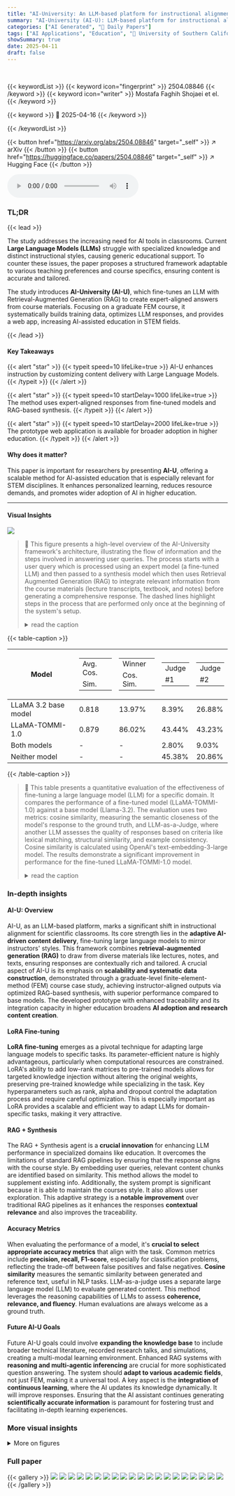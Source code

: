 ```yaml
---
title: "AI-University: An LLM-based platform for instructional alignment to scientific classrooms"
summary: "AI-University (AI-U): LLM-based platform for instructional alignment to scientific classrooms"
categories: ["AI Generated", "🤗 Daily Papers"]
tags: ["AI Applications", "Education", "🏢 University of Southern California",]
showSummary: true
date: 2025-04-11
draft: false
---
```


<br>

{{< keywordList >}}
{{< keyword icon="fingerprint" >}} 2504.08846 {{< /keyword >}}
{{< keyword icon="writer" >}} Mostafa Faghih Shojaei et el. {{< /keyword >}}
 
{{< keyword >}} 🤗 2025-04-16 {{< /keyword >}}
 
{{< /keywordList >}}

{{< button href="https://arxiv.org/abs/2504.08846" target="_self" >}}
↗ arXiv
{{< /button >}}
{{< button href="https://huggingface.co/papers/2504.08846" target="_self" >}}
↗ Hugging Face
{{< /button >}}



<audio controls>
    <source src="https://ai-paper-reviewer.com/2504.08846/podcast.wav" type="audio/wav">
    Your browser does not support the audio element.
</audio>


### TL;DR


{{< lead >}}

The study addresses the increasing need for AI tools in classrooms. Current **Large Language Models (LLMs)** struggle with specialized knowledge and distinct instructional styles, causing generic educational support. To counter these issues, the paper proposes a structured framework adaptable to various teaching preferences and course specifics, ensuring content is accurate and tailored. 



The study introduces **AI-University (AI-U)**, which fine-tunes an LLM with Retrieval-Augmented Generation (RAG) to create expert-aligned answers from course materials. Focusing on a graduate FEM course, it systematically builds training data, optimizes LLM responses, and provides a web app, increasing AI-assisted education in STEM fields.

{{< /lead >}}


#### Key Takeaways

{{< alert "star" >}}
{{< typeit speed=10 lifeLike=true >}} AI-U enhances instruction by customizing content delivery with Large Language Models. {{< /typeit >}}
{{< /alert >}}

{{< alert "star" >}}
{{< typeit speed=10 startDelay=1000 lifeLike=true >}} The method uses expert-aligned responses from fine-tuned models and RAG-based synthesis. {{< /typeit >}}
{{< /alert >}}

{{< alert "star" >}}
{{< typeit speed=10 startDelay=2000 lifeLike=true >}} The prototype web application is available for broader adoption in higher education. {{< /typeit >}}
{{< /alert >}}

#### Why does it matter?
This paper is important for researchers by presenting **AI-U**, offering a scalable method for AI-assisted education that is especially relevant for STEM disciplines.  It enhances personalized learning, reduces resource demands, and promotes wider adoption of AI in higher education.

------
#### Visual Insights



![](https://arxiv.org/html/2504.08846/x1.png)

> 🔼 This figure presents a high-level overview of the AI-University framework's architecture, illustrating the flow of information and the steps involved in answering user queries.  The process starts with a user query which is processed using an expert model (a fine-tuned LLM) and then passed to a synthesis model which then uses Retrieval Augmented Generation (RAG) to integrate relevant information from the course materials (lecture transcripts, textbook, and notes) before generating a comprehensive response.  The dashed lines highlight steps in the process that are performed only once at the beginning of the system's setup.
> <details>
> <summary>read the caption</summary>
> Figure 1: Overview of the AI-University framework. Sections marked with a dashed line are performed once, at the beginning.
> </details>





{{< table-caption >}}
<table class="ltx_tabular ltx_centering ltx_guessed_headers ltx_align_middle" id="S4.T1.1">
<thead class="ltx_thead">
<tr class="ltx_tr" id="S4.T1.1.1.1">
<th class="ltx_td ltx_align_left ltx_th ltx_th_column ltx_border_t" id="S4.T1.1.1.1.1">Model</th>
<th class="ltx_td ltx_align_left ltx_th ltx_th_column ltx_border_t" id="S4.T1.1.1.1.2">
<table class="ltx_tabular ltx_align_middle" id="S4.T1.1.1.1.2.1">
<tr class="ltx_tr" id="S4.T1.1.1.1.2.1.1">
<td class="ltx_td ltx_nopad_r ltx_align_left" id="S4.T1.1.1.1.2.1.1.1">Avg. Cos.</td>
</tr>
<tr class="ltx_tr" id="S4.T1.1.1.1.2.1.2">
<td class="ltx_td ltx_nopad_r ltx_align_left" id="S4.T1.1.1.1.2.1.2.1">Sim.</td>
</tr>
</table>
</th>
<th class="ltx_td ltx_align_left ltx_th ltx_th_column ltx_border_t" id="S4.T1.1.1.1.3">
<table class="ltx_tabular ltx_align_middle" id="S4.T1.1.1.1.3.1">
<tr class="ltx_tr" id="S4.T1.1.1.1.3.1.1">
<td class="ltx_td ltx_nopad_r ltx_align_left" id="S4.T1.1.1.1.3.1.1.1">Winner</td>
</tr>
<tr class="ltx_tr" id="S4.T1.1.1.1.3.1.2">
<td class="ltx_td ltx_nopad_r ltx_align_left" id="S4.T1.1.1.1.3.1.2.1">Cos. Sim.</td>
</tr>
</table>
</th>
<th class="ltx_td ltx_align_left ltx_th ltx_th_column ltx_border_t" id="S4.T1.1.1.1.4">
<table class="ltx_tabular ltx_align_middle" id="S4.T1.1.1.1.4.1">
<tr class="ltx_tr" id="S4.T1.1.1.1.4.1.1">
<td class="ltx_td ltx_nopad_r ltx_align_left" id="S4.T1.1.1.1.4.1.1.1">Judge</td>
</tr>
<tr class="ltx_tr" id="S4.T1.1.1.1.4.1.2">
<td class="ltx_td ltx_nopad_r ltx_align_left" id="S4.T1.1.1.1.4.1.2.1">#1</td>
</tr>
</table>
</th>
<th class="ltx_td ltx_align_left ltx_th ltx_th_column ltx_border_t" id="S4.T1.1.1.1.5">
<table class="ltx_tabular ltx_align_middle" id="S4.T1.1.1.1.5.1">
<tr class="ltx_tr" id="S4.T1.1.1.1.5.1.1">
<td class="ltx_td ltx_nopad_r ltx_align_left" id="S4.T1.1.1.1.5.1.1.1">Judge</td>
</tr>
<tr class="ltx_tr" id="S4.T1.1.1.1.5.1.2">
<td class="ltx_td ltx_nopad_r ltx_align_left" id="S4.T1.1.1.1.5.1.2.1">#2</td>
</tr>
</table>
</th>
</tr>
</thead>
<tbody class="ltx_tbody">
<tr class="ltx_tr" id="S4.T1.1.2.1">
<td class="ltx_td ltx_align_left ltx_border_t" id="S4.T1.1.2.1.1">LLaMA 3.2 base model</td>
<td class="ltx_td ltx_align_left ltx_border_t" id="S4.T1.1.2.1.2">0.818</td>
<td class="ltx_td ltx_align_left ltx_border_t" id="S4.T1.1.2.1.3">13.97%</td>
<td class="ltx_td ltx_align_left ltx_border_t" id="S4.T1.1.2.1.4">8.39%</td>
<td class="ltx_td ltx_align_left ltx_border_t" id="S4.T1.1.2.1.5">26.88%</td>
</tr>
<tr class="ltx_tr" id="S4.T1.1.3.2">
<td class="ltx_td ltx_align_left" id="S4.T1.1.3.2.1">LLaMA-TOMMI-1.0</td>
<td class="ltx_td ltx_align_left" id="S4.T1.1.3.2.2">0.879</td>
<td class="ltx_td ltx_align_left" id="S4.T1.1.3.2.3">86.02%</td>
<td class="ltx_td ltx_align_left" id="S4.T1.1.3.2.4">43.44%</td>
<td class="ltx_td ltx_align_left" id="S4.T1.1.3.2.5">43.23%</td>
</tr>
<tr class="ltx_tr" id="S4.T1.1.4.3">
<td class="ltx_td ltx_align_left" id="S4.T1.1.4.3.1">Both models</td>
<td class="ltx_td ltx_align_center" id="S4.T1.1.4.3.2">-</td>
<td class="ltx_td ltx_align_center" id="S4.T1.1.4.3.3">-</td>
<td class="ltx_td ltx_align_left" id="S4.T1.1.4.3.4">2.80%</td>
<td class="ltx_td ltx_align_left" id="S4.T1.1.4.3.5">9.03%</td>
</tr>
<tr class="ltx_tr" id="S4.T1.1.5.4">
<td class="ltx_td ltx_align_left ltx_border_b" id="S4.T1.1.5.4.1">Neither model</td>
<td class="ltx_td ltx_align_center ltx_border_b" id="S4.T1.1.5.4.2">-</td>
<td class="ltx_td ltx_align_center ltx_border_b" id="S4.T1.1.5.4.3">-</td>
<td class="ltx_td ltx_align_left ltx_border_b" id="S4.T1.1.5.4.4">45.38%</td>
<td class="ltx_td ltx_align_left ltx_border_b" id="S4.T1.1.5.4.5">20.86%</td>
</tr>
</tbody>
</table>{{< /table-caption >}}

> 🔼 This table presents a quantitative evaluation of the effectiveness of fine-tuning a large language model (LLM) for a specific domain.  It compares the performance of a fine-tuned model (LLaMA-TOMMI-1.0) against a base model (Llama-3.2). The evaluation uses two metrics: cosine similarity, measuring the semantic closeness of the model's response to the ground truth, and LLM-as-a-Judge, where another LLM assesses the quality of responses based on criteria like lexical matching, structural similarity, and example consistency.  Cosine similarity is calculated using OpenAI's text-embedding-3-large model.  The results demonstrate a significant improvement in performance for the fine-tuned LLaMA-TOMMI-1.0 model.
> <details>
> <summary>read the caption</summary>
> Table 1: Fine-tuning effectiveness, as evaluated using cosine similarity and LLM-as-a-Judge. For cosine similarity, both the ground truth label and the model response are embedded using OpenAI’s best vector embedding model (text-embedding-3-large) and used to calculate the average cosine similarity across all results (“Avg. Cos. Sim.”). When choosing which answer is best aligned using cosine similarity (“Winner Cos. Sim.”), the results show an overwhelming preference for the LLaMA-TOMMI-1.0 model. Two prompts were provided for LLM-as-a-Judge rating, see A.8.
> </details>





### In-depth insights


#### AI-U: Overview
AI-U, as an LLM-based platform, marks a significant shift in instructional alignment for scientific classrooms. Its core strength lies in the **adaptive AI-driven content delivery**, fine-tuning large language models to mirror instructors' styles. This framework combines **retrieval-augmented generation (RAG)** to draw from diverse materials like lectures, notes, and texts, ensuring responses are contextually rich and tailored. A crucial aspect of AI-U is its emphasis on **scalability and systematic data construction**, demonstrated through a graduate-level finite-element-method (FEM) course case study, achieving instructor-aligned outputs via optimized RAG-based synthesis, with superior performance compared to base models. The developed prototype with enhanced traceability and its integration capacity in higher education broadens **AI adoption and research content creation**.

#### LoRA Fine-tuning
**LoRA fine-tuning** emerges as a pivotal technique for adapting large language models to specific tasks. Its parameter-efficient nature is highly advantageous, particularly when computational resources are constrained. LoRA's ability to add low-rank matrices to pre-trained models allows for targeted knowledge injection without altering the original weights, preserving pre-trained knowledge while specializing in the task. Key hyperparameters such as rank, alpha and dropout control the adaptation process and require careful optimization. This is especially important as LoRA provides a scalable and efficient way to adapt LLMs for domain-specific tasks, making it very attractive.

#### RAG + Synthesis
The RAG + Synthesis agent is a **crucial innovation** for enhancing LLM performance in specialized domains like education. It overcomes the limitations of standard RAG pipelines by ensuring that the response aligns with the course style. By embedding user queries, relevant content chunks are identified based on similarity. This method allows the model to supplement existing info. Additionally, the system prompt is significant because it is able to maintain the courses style. It also allows user exploration. This adaptive strategy is a **notable improvement** over traditional RAG pipelines as it enhances the responses **contextual relevance** and also improves the traceability.

#### Accuracy Metrics
When evaluating the performance of a model, it's **crucial to select appropriate accuracy metrics** that align with the task. Common metrics include **precision, recall, F1-score**, especially for classification problems, reflecting the trade-off between false positives and false negatives. **Cosine similarity** measures the semantic similarity between generated and reference text, useful in NLP tasks. LLM-as-a-judge uses a separate large language model (LLM) to evaluate generated content. This method leverages the reasoning capabilities of LLMs to assess **coherence, relevance, and fluency**. Human evaluations are always welcome as a ground truth.

#### Future AI-U Goals
Future AI-U goals could involve **expanding the knowledge base** to include broader technical literature, recorded research talks, and simulations, creating a multi-modal learning environment. Enhanced RAG systems with **reasoning and multi-agentic inferencing** are crucial for more sophisticated question answering. The system should **adapt to various academic fields**, not just FEM, making it a universal tool. A key aspect is the **integration of continuous learning**, where the AI updates its knowledge dynamically. It will improve responses. Ensuring that the AI assistant continues generating **scientifically accurate information** is paramount for fostering trust and facilitating in-depth learning experiences.


### More visual insights

<details>
<summary>More on figures
</summary>


![](https://arxiv.org/html/2504.08846/x2.png)

> 🔼 This figure details the data generation pipeline used to create the training data for the AI model. It starts by dividing course materials (textbook, lecture notes, etc.) into smaller text chunks. These chunks are then embedded into a vector space using an embedding model.  A similarity search retrieves relevant context for each question.  Finally, an LLM generates question-answer pairs using the selected context and a prompt.  The dashed lines indicate steps that are performed only once at the beginning of the process, such as the initial embedding of the course material.
> <details>
> <summary>read the caption</summary>
> Figure 2: Overview of the data generation framework. Sections marked with a dashed line are performed once, at the beginning.
> </details>



![](https://arxiv.org/html/2504.08846/extracted/6329323/Images/demo1.png)

> 🔼 This figure shows a screenshot of the AI-University web application's interface.  The application allows users to query a course on the Finite Element Method (FEM), with the option to use different LLMs for response generation.  Users can specify parameters like the number of context tokens retrieved and the specific LLM to be used, and view relevant video lecture segments. The screenshot displays a sample query about assumptions related to matrices in the semidiscrete heat equation, along with the AI-generated response which references specific timestamped sections of the relevant course video.
> <details>
> <summary>read the caption</summary>
> Figure 3: Demonstration of the web application, available at https://my-ai-university.com
> </details>



</details>






### Full paper

{{< gallery >}}
<img src="https://ai-paper-reviewer.com/2504.08846/1.png" class="grid-w50 md:grid-w33 xl:grid-w25" />
<img src="https://ai-paper-reviewer.com/2504.08846/2.png" class="grid-w50 md:grid-w33 xl:grid-w25" />
<img src="https://ai-paper-reviewer.com/2504.08846/3.png" class="grid-w50 md:grid-w33 xl:grid-w25" />
<img src="https://ai-paper-reviewer.com/2504.08846/4.png" class="grid-w50 md:grid-w33 xl:grid-w25" />
<img src="https://ai-paper-reviewer.com/2504.08846/5.png" class="grid-w50 md:grid-w33 xl:grid-w25" />
<img src="https://ai-paper-reviewer.com/2504.08846/6.png" class="grid-w50 md:grid-w33 xl:grid-w25" />
<img src="https://ai-paper-reviewer.com/2504.08846/7.png" class="grid-w50 md:grid-w33 xl:grid-w25" />
<img src="https://ai-paper-reviewer.com/2504.08846/8.png" class="grid-w50 md:grid-w33 xl:grid-w25" />
<img src="https://ai-paper-reviewer.com/2504.08846/9.png" class="grid-w50 md:grid-w33 xl:grid-w25" />
<img src="https://ai-paper-reviewer.com/2504.08846/10.png" class="grid-w50 md:grid-w33 xl:grid-w25" />
<img src="https://ai-paper-reviewer.com/2504.08846/11.png" class="grid-w50 md:grid-w33 xl:grid-w25" />
<img src="https://ai-paper-reviewer.com/2504.08846/12.png" class="grid-w50 md:grid-w33 xl:grid-w25" />
<img src="https://ai-paper-reviewer.com/2504.08846/13.png" class="grid-w50 md:grid-w33 xl:grid-w25" />
<img src="https://ai-paper-reviewer.com/2504.08846/14.png" class="grid-w50 md:grid-w33 xl:grid-w25" />
<img src="https://ai-paper-reviewer.com/2504.08846/15.png" class="grid-w50 md:grid-w33 xl:grid-w25" />
<img src="https://ai-paper-reviewer.com/2504.08846/16.png" class="grid-w50 md:grid-w33 xl:grid-w25" />
<img src="https://ai-paper-reviewer.com/2504.08846/17.png" class="grid-w50 md:grid-w33 xl:grid-w25" />
<img src="https://ai-paper-reviewer.com/2504.08846/18.png" class="grid-w50 md:grid-w33 xl:grid-w25" />
<img src="https://ai-paper-reviewer.com/2504.08846/19.png" class="grid-w50 md:grid-w33 xl:grid-w25" />
<img src="https://ai-paper-reviewer.com/2504.08846/20.png" class="grid-w50 md:grid-w33 xl:grid-w25" />
{{< /gallery >}}